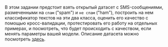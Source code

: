В этом задании предстоит взять открытый датасет с SMS-сообщениями, размеченными на `спам` ("spam") и `не спам` ("ham"), построить на нем классификатор текстов на эти два класса, оценить его качество с помощью кросс-валидации, протестировать его работу на отдельных примерах, и посмотреть, что будет происходить с качеством, если менять параметры вашей модели.
Описание датасета можно посмотреть [здесь](http://www.dt.fee.unicamp.br/~tiago/smsspamcollection).
